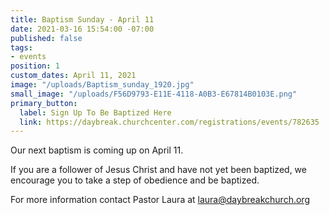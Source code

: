 ```yaml
---
title: Baptism Sunday - April 11
date: 2021-03-16 15:54:00 -07:00
published: false
tags:
- events
position: 1
custom_dates: April 11, 2021
image: "/uploads/Baptism_sunday_1920.jpg"
small_image: "/uploads/F56D9793-E11E-4118-A0B3-E67814B0103E.png"
primary_button:
  label: Sign Up To Be Baptized Here
  link: https://daybreak.churchcenter.com/registrations/events/782635
---
```


Our next baptism is coming up on April 11. 

If you are a follower of Jesus Christ and have not yet been baptized, we encourage you to take a step of obedience and be baptized. 

For more information contact Pastor Laura at laura@daybreakchurch.org